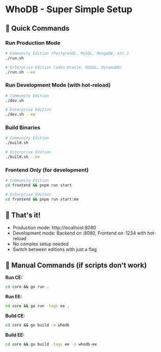 # WhoDB - Super Simple Setup

## 🎯 Quick Commands

### Run Production Mode
```bash
# Community Edition (PostgreSQL, MySQL, MongoDB, etc.)
./run.sh

# Enterprise Edition (adds Oracle, MSSQL, DynamoDB)
./run.sh --ee
```

### Run Development Mode (with hot-reload)
```bash
# Community Edition
./dev.sh

# Enterprise Edition
./dev.sh --ee
```

### Build Binaries
```bash
# Community Edition
./build.sh

# Enterprise Edition
./build.sh --ee
```

### Frontend Only (for development)
```bash
# Community Edition
cd frontend && pnpm run start

# Enterprise Edition
cd frontend && pnpm run start:ee
```

## 📝 That's it!

- Production mode: http://localhost:8080
- Development mode: Backend on :8080, Frontend on :1234 with hot-reload
- No complex setup needed
- Switch between editions with just a flag

## 🔧 Manual Commands (if scripts don't work)

**Run CE:**
```bash
cd core && go run .
```

**Run EE:**
```bash
cd core && go run -tags ee .
```

**Build CE:**
```bash
cd core && go build -o whodb
```

**Build EE:**
```bash
cd core && go build -tags ee -o whodb-ee
```